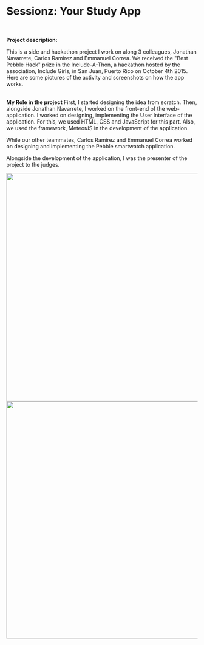 <strong><h1>Sessionz: Your Study App</h1></strong> <br>

<strong>Project description:</strong> <br>

This is a side and hackathon project I work on along 3 colleagues, Jonathan Navarrete, Carlos Ramirez and
Emmanuel Correa. We received the "Best Pebble Hack" prize in the Include-A-Thon, a hackathon hosted
by the association, Include Girls, in San Juan, Puerto Rico on October 4th 2015.<br> Here are some pictures of the activity and screenshots on how the app works.
<br><br>

<strong>My Role in the project</strong>
First, I started  designing the idea from scratch. Then, alongside Jonathan Navarrete, I worked on the front-end of the web-application. I worked on designing, implementing the User Interface of the application. For this, we used HTML, CSS and JavaScript for this part. Also, we used the framework, MeteorJS in the development of the application.

While our other teammates, Carlos Ramirez and Emmanuel Correa worked on designing and implementing the Pebble smartwatch application.

 Alongside the development of the application, I was the presenter of the project to the judges.

<img width="600" src="https://user-images.githubusercontent.com/33431535/41363024-e1284c46-6f00-11e8-92f5-2d2ee20a8ca5.jpg">


<img width="624" src="https://user-images.githubusercontent.com/33431535/41363076-0820a442-6f01-11e8-98ba-d49e17dffa31.png">

